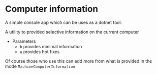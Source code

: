 ﻿# Computer information

A simple console app which can be uses as a dotnet tool.

A utility to provided selective information on the current computer

- Parameters
    - `b` provides minimal information
    - `a` provides hot fixes

Of course those who use this can add more from what is provided in the mode `MachineComputerInformation`